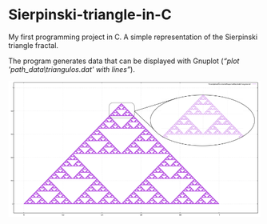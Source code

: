 # Sierpinski-triangle-in-C
My first programming project in C. A simple representation of the Sierpinski triangle fractal.

The program generates data that can be displayed with Gnuplot (*“plot 'path_data\triangulos.dat' with lines”*).

![Sierpinski triangle](/images/Sierpinski.png)
